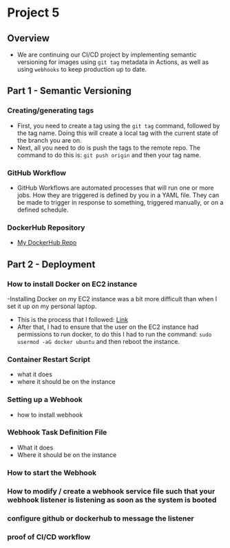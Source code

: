 # Project 5

## Overview
- We are continuing our CI/CD project by implementing semantic versioning for images using `git tag` metadata in Actions, as well as using `webhooks` to keep production up to date.

## Part 1 - Semantic Versioning

### Creating/generating tags
- First, you need to create a tag using the `git tag` command, followed by the tag name. Doing this will create a local tag with the current state of the branch you are on.
- Next, all you need to do is push the tags to the remote repo. The command to do this is: `git push origin` and then your tag name.

### GitHub Workflow
- GitHub Workflows are automated processes that will run one or more jobs. How they are triggered is defined by you in a YAML file. They can be made to trigger in response to something, triggered manually, or on a defined schedule.

### DockerHub Repository
- [My DockerHub Repo](https://hub.docker.com/r/beeksmai/project4/tags)

## Part 2 - Deployment

### How to install Docker on EC2 instance
-Installing Docker on my EC2 instance was a bit more difficult than when I set it up on my personal laptop.
- This is the process that I followed: [Link](https://docs.docker.com/engine/install/ubuntu/)
- After that, I had to ensure that the user on the EC2 instance had permissions to run docker, to do this I had to run the command: `sudo usermod -aG docker ubuntu` and then reboot the instance.

### Container Restart Script
- what it does
- where it should be on the instance

### Setting up a Webhook
- how to install webhook

### Webhook Task Definition File
- What it does
- Where it should be on the instance

### How to start the Webhook

### How to modify / create a webhook service file such that your webhook listener is listening as soon as the system is booted

### configure github or dockerhub to message the listener

### proof of CI/CD workflow


